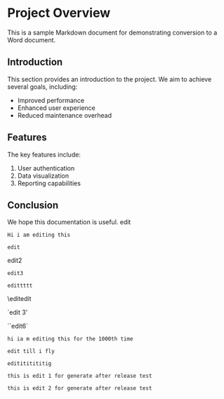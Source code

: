 # Project Overview
This is a sample Markdown document for demonstrating conversion to a Word document.

## Introduction

This section provides an introduction to the project. We aim to achieve several goals, including:

* Improved performance
* Enhanced user experience
* Reduced maintenance overhead

## Features

The key features include:

1.  User authentication
2.  Data visualization
3.  Reporting capabilities

## Conclusion

We hope this documentation is useful.
edit

~~~~~
Hi i am editing this
~~~~~


```
edit
```
edit2

```
edit3
```

`edittttt`

\editedit 


`edit 3'



``edit6`

`hi ia m editing this for the 1000th time`


`edit till i fly`


`editititititig`




`this is edit 1 for generate after release test`

`this is edit 2 for generate after release test`